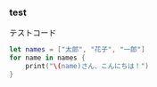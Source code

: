 ### test
テストコード

```swift
let names = ["太郎", "花子", "一郎"]
for name in names {
    print("\(name)さん、こんにちは！")
}
```


